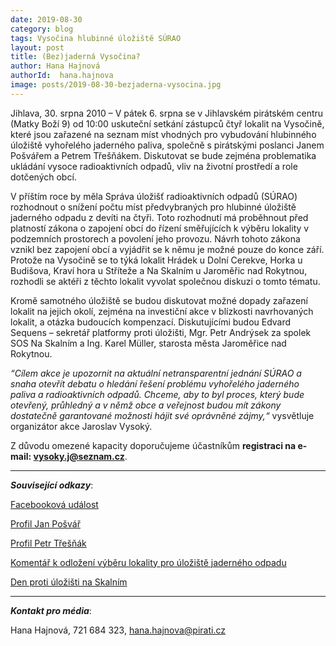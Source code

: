```yaml
---
date: 2019-08-30
category: blog
tags: Vysočina hlubinné úložiště SÚRAO
layout: post
title: (Bez)jaderná Vysočina?
author: Hana Hajnová
authorId:  hana.hajnova
image: posts/2019-08-30-bezjaderna-vysocina.jpg
---
```


Jihlava, 30. srpna 2010 – V pátek 6. srpna se v Jihlavském pirátském centru (Matky Boží 9) od 10:00 uskuteční setkání zástupců čtyř lokalit na Vysočině, které jsou zařazené na seznam míst vhodných pro vybudování hlubinného úložiště vyhořelého jaderného paliva, společně s pirátskými poslanci Janem Pošvářem a Petrem Třešňákem. Diskutovat se bude zejména problematika ukládání vysoce radioaktivních odpadů, vliv na životní prostředí a role dotčených obcí.

V příštím roce by měla Správa úložišť radioaktivních odpadů (SÚRAO) rozhodnout o snížení počtu míst předvybraných pro hlubinné úložiště jaderného odpadu z devíti na čtyři. Toto rozhodnutí má proběhnout před platností zákona o zapojení obcí do řízení směřujících k výběru lokality v podzemních prostorech a povolení jeho provozu. Návrh tohoto zákona vznikl bez zapojení obcí a vyjádřit se k němu je možné pouze do konce září. Protože na Vysočině se to týká lokalit Hrádek u Dolní Cerekve, Horka u Budišova, Kraví hora u Stříteže a Na Skalním u Jaroměřic nad Rokytnou, rozhodli se aktéři z těchto lokalit vyvolat společnou diskuzi o tomto tématu. 

Kromě samotného úložiště se budou diskutovat možné dopady zařazení lokalit na jejich okolí, zejména na investiční akce v blízkosti navrhovaných lokalit, a otázka budoucích kompenzací. Diskutujícími budou Edvard Sequens – sekretář platformy proti úložišti, Mgr. Petr Andrýsek za spolek SOS Na Skalním a Ing. Karel Müller, starosta města Jaroměřice nad Rokytnou.   

*“Cílem akce je upozornit na aktuální netransparentní jednání SÚRAO a snaha otevřít debatu o hledání řešení problému vyhořelého jaderného paliva a radioaktivních odpadů. Chceme, aby to byl proces, který bude otevřený, průhledný a v němž obce a veřejnost budou mít zákony dostatečně garantované možnosti hájit své oprávněné zájmy,“* vysvětluje organizátor akce Jaroslav Vysoký.

Z důvodu omezené kapacity doporučujeme účastníkům **registraci na e-mail: vysoky.j@seznam.cz**. 

---

***Související odkazy***:

[Facebooková událost]( https://www.facebook.com/events/2415830378676487/)

[Profil Jan Pošvář]( https://www.pirati.cz/lide/jan-posvar/)

[Profil Petr Třešňák]( https://www.pirati.cz/lide/petr-tresnak/)

[Komentář k odložení výběru lokality pro úložiště jaderného odpadu]( https://vysocina.pirati.cz/aktuality/jaderny-odpad.html)

[Den proti úložišti na Skalním]( https://vysocina.pirati.cz/aktuality/den-proti-ulozisti.html)

---

***Kontakt pro média***:

Hana Hajnová, 721 684 323, hana.hajnova@pirati.cz
